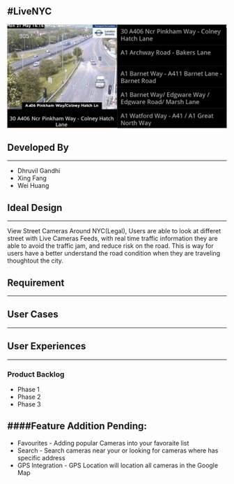 #LiveNYC
-----
![My image](https://github.com/dhruv857/livenyc/blob/master/LiveCameras.png)
## Developed By  
-----
* Dhruvil Gandhi
* Xing Fang
* Wei Huang

## Ideal Design
-----
View Street Cameras Around NYC(Legal), Users are able to look at differet street with Live Cameras Feeds, with real time traffic information they are able to avoid the traffic jam, and reduce risk on the road.  This is way for users have a better understand the road condition when they are traveling thoughtout the city. 

## Requirement
-----
## User Cases
-----
## User Experiences 
-----
### Product Backlog
* Phase 1
* Phase 2
* Phase 3

####Feature Addition Pending: 
-----
* Favourites - Adding popular Cameras into your favoraite list 
* Search - Search cameras near your or looking for cameras where has specific address 
* GPS Integration - GPS Location will location all cameras in the Google Map
